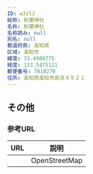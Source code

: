 ```yaml
---
ID: wJzlJ
総称: 秋葉神社
名称: 秋葉神社
名称読み: null
別名: null
都道府県: 高知県
区域: 高知市
緯度: 33.4980775
経度: 133.5475121
郵便番号: 7810270
住所: 高知県高知市長浜４９２１
---
```


## その他

### 参考URL

| URL | 説明          |
| --- | ------------- |
|     | OpenStreetMap |

